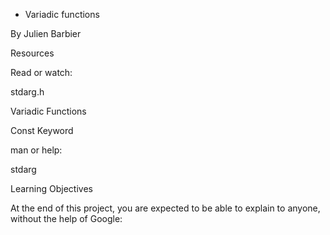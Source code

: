  - Variadic functions

By Julien Barbier

Resources

Read or watch:



stdarg.h

Variadic Functions

Const Keyword

man or help:



stdarg

Learning Objectives

At the end of this project, you are expected to be able to explain to anyone, without the help of Google:
